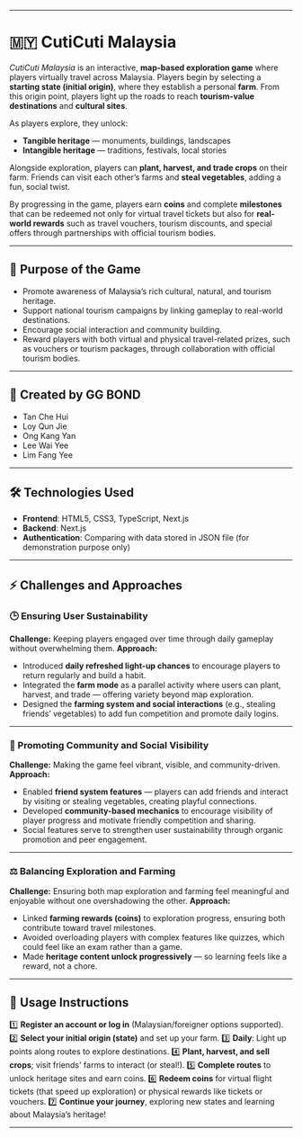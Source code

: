 
---

# 🇲🇾 **CutiCuti Malaysia**

*CutiCuti Malaysia* is an interactive, **map-based exploration game** where players virtually travel across Malaysia. Players begin by selecting a **starting state (initial origin)**, where they establish a personal **farm**. From this origin point, players light up the roads to reach **tourism-value destinations** and **cultural sites**.

As players explore, they unlock:

* **Tangible heritage** — monuments, buildings, landscapes
* **Intangible heritage** — traditions, festivals, local stories

Alongside exploration, players can **plant, harvest, and trade crops** on their farm. Friends can visit each other’s farms and **steal vegetables**, adding a fun, social twist.

By progressing in the game, players earn **coins** and complete **milestones** that can be redeemed not only for virtual travel tickets but also for **real-world rewards** such as travel vouchers, tourism discounts, and special offers through partnerships with official tourism bodies.

---

## 🎯 **Purpose of the Game**

* Promote awareness of Malaysia’s rich cultural, natural, and tourism heritage.
* Support national tourism campaigns by linking gameplay to real-world destinations.
* Encourage social interaction and community building.
* Reward players with both virtual and physical travel-related prizes, such as vouchers or tourism packages, through collaboration with official tourism bodies.

---

## 👥 **Created by GG BOND**

* Tan Che Hui
* Loy Qun Jie
* Ong Kang Yan
* Lee Wai Yee
* Lim Fang Yee

---

## 🛠 **Technologies Used**

* **Frontend**: HTML5, CSS3, TypeScript, Next.js
* **Backend**: Next.js
* **Authentication**: Comparing with data stored in JSON file (for demonstration purpose only)

---

## ⚡ **Challenges and Approaches**

### 🕒 Ensuring User Sustainability

**Challenge:** Keeping players engaged over time through daily gameplay without overwhelming them.
**Approach:**

* Introduced **daily refreshed light-up chances** to encourage players to return regularly and build a habit.
* Integrated the **farm mode** as a parallel activity where users can plant, harvest, and trade — offering variety beyond map exploration.
* Designed the **farming system and social interactions** (e.g., stealing friends’ vegetables) to add fun competition and promote daily logins.

---

### 🤝 Promoting Community and Social Visibility

**Challenge:** Making the game feel vibrant, visible, and community-driven.
**Approach:**

* Enabled **friend system features** — players can add friends and interact by visiting or stealing vegetables, creating playful connections.
* Developed **community-based mechanics** to encourage visibility of player progress and motivate friendly competition and sharing.
* Social features serve to strengthen user sustainability through organic promotion and peer engagement.

---

### ⚖️ Balancing Exploration and Farming

**Challenge:** Ensuring both map exploration and farming feel meaningful and enjoyable without one overshadowing the other.
**Approach:**

* Linked **farming rewards (coins)** to exploration progress, ensuring both contribute toward travel milestones.
* Avoided overloading players with complex features like quizzes, which could feel like an exam rather than a game.
* Made **heritage content unlock progressively** — so learning feels like a reward, not a chore.

---

## 📌 **Usage Instructions**

1️⃣ **Register an account or log in** (Malaysian/foreigner options supported).
2️⃣ **Select your initial origin (state)** and set up your farm.
3️⃣ **Daily**: Light up points along routes to explore destinations.
4️⃣ **Plant, harvest, and sell crops**; visit friends' farms to interact (or steal!).
5️⃣ **Complete routes** to unlock heritage sites and earn coins.
6️⃣ **Redeem coins** for virtual flight tickets (that speed up exploration) or physical rewards like tickets or vouchers.
7️⃣ **Continue your journey**, exploring new states and learning about Malaysia’s heritage!

---
